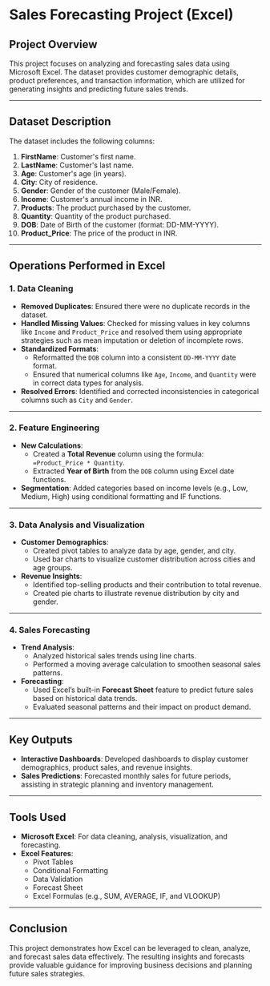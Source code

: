 # Sales Forecasting Project (Excel)

## Project Overview
This project focuses on analyzing and forecasting sales data using Microsoft Excel. The dataset provides customer demographic details, product preferences, and transaction information, which are utilized for generating insights and predicting future sales trends.

---

## Dataset Description
The dataset includes the following columns:

1. **FirstName**: Customer's first name.  
2. **LastName**: Customer's last name.  
3. **Age**: Customer's age (in years).  
4. **City**: City of residence.  
5. **Gender**: Gender of the customer (Male/Female).  
6. **Income**: Customer's annual income in INR.  
7. **Products**: The product purchased by the customer.  
8. **Quantity**: Quantity of the product purchased.  
9. **DOB**: Date of Birth of the customer (format: DD-MM-YYYY).  
10. **Product_Price**: The price of the product in INR.  


---

## Operations Performed in Excel

### 1. **Data Cleaning**
- **Removed Duplicates**: Ensured there were no duplicate records in the dataset.  
- **Handled Missing Values**: Checked for missing values in key columns like `Income` and `Product_Price` and resolved them using appropriate strategies such as mean imputation or deletion of incomplete rows.  
- **Standardized Formats**:  
  - Reformatted the `DOB` column into a consistent `DD-MM-YYYY` date format.  
  - Ensured that numerical columns like `Age`, `Income`, and `Quantity` were in correct data types for analysis.  
- **Resolved Errors**: Identified and corrected inconsistencies in categorical columns such as `City` and `Gender`.

---

### 2. **Feature Engineering**
- **New Calculations**:  
  - Created a **Total Revenue** column using the formula:  
    `=Product_Price * Quantity`.  
  - Extracted **Year of Birth** from the `DOB` column using Excel date functions.  
- **Segmentation**: Added categories based on income levels (e.g., Low, Medium, High) using conditional formatting and IF functions.  

---

### 3. **Data Analysis and Visualization**
- **Customer Demographics**:
  - Created pivot tables to analyze data by age, gender, and city.  
  - Used bar charts to visualize customer distribution across cities and age groups.  
- **Revenue Insights**:
  - Identified top-selling products and their contribution to total revenue.  
  - Created pie charts to illustrate revenue distribution by city and gender.  

---

### 4. **Sales Forecasting**
- **Trend Analysis**:  
  - Analyzed historical sales trends using line charts.  
  - Performed a moving average calculation to smoothen seasonal sales patterns.  
- **Forecasting**:  
  - Used Excel’s built-in **Forecast Sheet** feature to predict future sales based on historical data trends.  
  - Evaluated seasonal patterns and their impact on product demand.  

---

## Key Outputs
- **Interactive Dashboards**: Developed dashboards to display customer demographics, product sales, and revenue insights.  
- **Sales Predictions**: Forecasted monthly sales for future periods, assisting in strategic planning and inventory management.  

---

## Tools Used
- **Microsoft Excel**: For data cleaning, analysis, visualization, and forecasting.  
- **Excel Features**:  
  - Pivot Tables  
  - Conditional Formatting  
  - Data Validation  
  - Forecast Sheet  
  - Excel Formulas (e.g., SUM, AVERAGE, IF, and VLOOKUP)  

---

## Conclusion
This project demonstrates how Excel can be leveraged to clean, analyze, and forecast sales data effectively. The resulting insights and forecasts provide valuable guidance for improving business decisions and planning future sales strategies.
